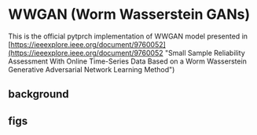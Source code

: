 # WWGAN (Worm Wasserstein GANs)

This is the official pytprch implementation of WWGAN model presented in [https://ieeexplore.ieee.org/document/9760052](https://ieeexplore.ieee.org/document/9760052 "Small Sample Reliability Assessment With Online Time-Series Data Based on a Worm Wasserstein Generative Adversarial Network Learning Method")



## background

## figs